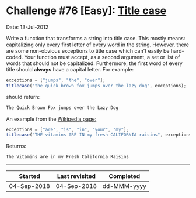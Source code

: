 # Challenge #76 [Easy]: [Title case](https://www.reddit.com/r/dailyprogrammer/comments/wjzly/7132012_challenge_76_easy_title_case/)

Date: 13-Jul-2012

Write a function that transforms a string into title case. This mostly means: capitalizing only every first letter of every word in the string. However, there are some non-obvious exceptions to title case which can't easily be hard-coded. Your function must accept, as a second argument, a set or list of words that should not be capitalized. Furthermore, the first word of every title should **always** have a capital letter. For example:

```js
exceptions = ["jumps", "the", "over"];
titlecase("the quick brown fox jumps over the lazy dog", exceptions);
```

should return:

```js
The Quick Brown Fox jumps over the Lazy Dog
```

An example from the [Wikipedia page:](https://en.wikipedia.org/wiki/Letter_case#Stylistic_or_specialised_usage)

```js
exceptions = ["are", "is", "in", "your", "my"];
titlecase("THE vitamins ARE IN my fresh CALIFORNIA raisins", exceptions);
```

Returns:

```
The Vitamins are in my Fresh California Raisins
```

---

| Started     | Last revisited | Completed   |
| ----------- | -------------- | ----------- |
| 04-Sep-2018 | 04-Sep-2018    | dd-MMM-yyyy |
